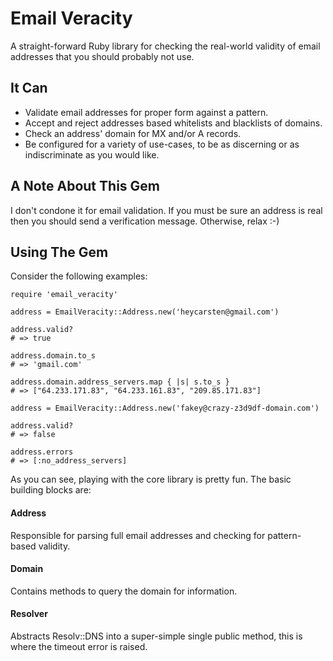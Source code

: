 # Email Veracity

A straight-forward Ruby library for checking the real-world validity of email
addresses that you should probably not use.

## It Can

 * Validate email addresses for proper form against a pattern.
 * Accept and reject addresses based whitelists and blacklists of domains.
 * Check an address' domain for MX and/or A records.
 * Be configured for a variety of use-cases, to be as discerning or as
   indiscriminate as you would like.

## A Note About This Gem

I don't condone it for email validation. If you must be sure an address is
real then you should send a verification message. Otherwise, relax :-)

## Using The Gem

Consider the following examples:
    
    require 'email_veracity'
    
    address = EmailVeracity::Address.new('heycarsten@gmail.com')
    
    address.valid?
    # => true
    
    address.domain.to_s
    # => 'gmail.com'
    
    address.domain.address_servers.map { |s| s.to_s }
    # => ["64.233.171.83", "64.233.161.83", "209.85.171.83"]
    
    address = EmailVeracity::Address.new('fakey@crazy-z3d9df-domain.com')
    
    address.valid?
    # => false
    
    address.errors
    # => [:no_address_servers]

As you can see, playing with the core library is pretty fun.  The basic building
blocks are:

#### Address

Responsible for parsing full email addresses and checking for pattern-based
validity.

#### Domain

Contains methods to query the domain for information.

#### Resolver

Abstracts Resolv::DNS into a super-simple single public method, this is where
the timeout error is raised.
